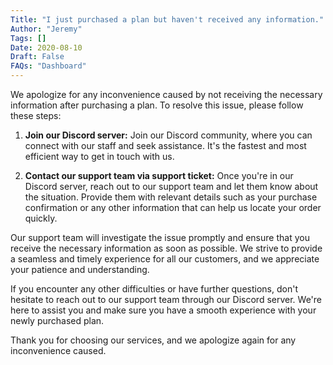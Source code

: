 ```yaml
---
Title: "I just purchased a plan but haven't received any information."
Author: "Jeremy"
Tags: []
Date: 2020-08-10
Draft: False
FAQs: "Dashboard"
---
```



We apologize for any inconvenience caused by not receiving the necessary information after purchasing a plan. To resolve this issue, please follow these steps:

1. **Join our Discord server:** Join our Discord community, where you can connect with our staff and seek assistance. It's the fastest and most efficient way to get in touch with us.

2. **Contact our support team via support ticket:** Once you're in our Discord server, reach out to our support team and let them know about the situation. Provide them with relevant details such as your purchase confirmation or any other information that can help us locate your order quickly.

Our support team will investigate the issue promptly and ensure that you receive the necessary information as soon as possible. We strive to provide a seamless and timely experience for all our customers, and we appreciate your patience and understanding.

If you encounter any other difficulties or have further questions, don't hesitate to reach out to our support team through our Discord server. We're here to assist you and make sure you have a smooth experience with your newly purchased plan.

Thank you for choosing our services, and we apologize again for any inconvenience caused.
